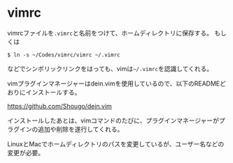 # vimrc
vimrcファイルを`.vimrc`と名前をつけて、ホームディレクトリに保存する。
もしくは

```bash:bash
$ ln -s ~/Codes/vimrc/vimrc ~/.vimrc
```

などでシンボリックリンクをはっても、vimは`~/.vimrc`を認識してくれる。

vimプラグインマネージャーはdein.vimを使用しているので、以下のREADMEどおりにインストールする。

https://github.com/Shougo/dein.vim

インストールしたあとは、vimコマンドのたびに、プラグインマネージャーがプラグインの追加や削除を遂行してくれる。

LinuxとMacでホームディレクトリのパスを変更しているが、ユーザー名などの変更が必要。